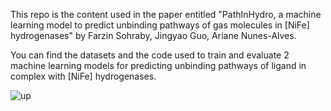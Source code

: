 This repo is the content used in the paper entitled "PathInHydro, a machine learning model to predict unbinding pathways of gas molecules in [NiFe] hydrogenases" by Farzin Sohraby, Jingyao Guo, Ariane Nunes-Alves.

You can find the datasets and the code used to train and evaluate 2 machine learning models for predicting unbinding pathways of ligand in complex with [NiFe] hydrogenases.

![up](https://github.com/FarzinSohraby/PathInHydro/assets/172061891/6db3344c-2e1e-430c-bd40-5fd1c12c119c)


